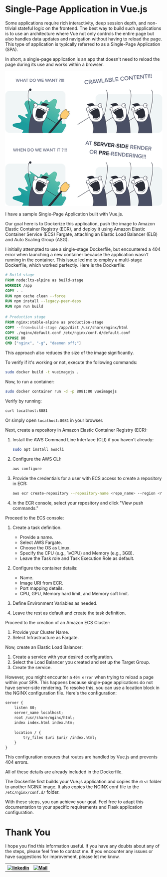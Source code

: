 
# Single-Page Application in Vue.js

Some applications require rich interactivity, deep session depth, and non-trivial stateful logic on the frontend. The best way to build such applications is to use an architecture where Vue not only controls the entire page but also handles data updates and navigation without having to reload the page. This type of application is typically referred to as a Single-Page Application (SPA).

In short, a single-page application is an app that doesn't need to reload the page during its use and works within a browser.

![Sample Vue.js SPA](image.png)

I have a sample Single-Page Application built with Vue.js.

Our goal here is to Dockerize this application, push the image to Amazon Elastic Container Registry (ECR), and deploy it using Amazon Elastic Container Service (ECS) Fargate, attaching an Elastic Load Balancer (ELB) and Auto Scaling Group (ASG).

I initially attempted to use a single-stage Dockerfile, but encountered a 404 error when launching a new container because the application wasn't running in the container. This issue led me to employ a multi-stage Dockerfile, which worked perfectly. Here is the Dockerfile:

```Dockerfile
# Build stage
FROM node:lts-alpine as build-stage
WORKDIR /app
COPY . .
RUN npm cache clean --force
RUN npm install --legacy-peer-deps
RUN npm run build

# Production stage
FROM nginx:stable-alpine as production-stage
COPY --from=build-stage /app/dist /usr/share/nginx/html
COPY ./nginx/default.conf /etc/nginx/conf.d/default.conf
EXPOSE 80
CMD ["nginx", "-g", "daemon off;"]
```

This approach also reduces the size of the image significantly.

To verify if it's working or not, execute the following commands:

```bash
sudo docker build -t vueimagejs .
```

Now, to run a container:

```bash
sudo docker container run -d -p 8081:80 vueimagejs
```

Verify by running:

```bash
curl localhost:8081
```

Or simply open `localhost:8081` in your browser.

Next, create a repository in Amazon Elastic Container Registry (ECR):

1. Install the AWS Command Line Interface (CLI) if you haven't already:

   ```bash
   sudo apt install awscli
   ```

2. Configure the AWS CLI:

   ```bash
   aws configure
   ```

3. Provide the credentials for a user with ECS access to create a repository in ECR:

   ```bash
   aws ecr create-repository --repository-name <repo_name> --region <region_name>
   ```

4. In the ECR console, select your repository and click "View push commands."

Proceed to the ECS console:

1. Create a task definition. 

   - Provide a name.
   - Select AWS Fargate.
   - Choose the OS as Linux.
   - Specify the CPU (e.g., 1vCPU) and Memory (e.g., 3GB).
   - Leave the Task role and Task Execution Role as default.

2. Configure the container details:

   - Name.
   - Image URI from ECR.
   - Port mapping details.
   - CPU, GPU, Memory hard limit, and Memory soft limit.

3. Define Environment Variables as needed.

4. Leave the rest as default and create the task definition.

Proceed to the creation of an Amazon ECS Cluster:

1. Provide your Cluster Name.
2. Select Infrastructure as Fargate.

Now, create an Elastic Load Balancer:

1. Create a service with your desired configuration.
2. Select the Load Balancer you created and set up the Target Group.
3. Create the service.

However, you might encounter a `404 error` when trying to reload a page within your SPA. This happens because single-page applications do not have server-side rendering. To resolve this, you can use a location block in the NGINX configuration file. Here's the configuration:

```nginx
server {
    listen 80;
    server_name localhost;
    root /usr/share/nginx/html;
    index index.html index.htm;

    location / {
        try_files $uri $uri/ /index.html;
    }
}
```

This configuration ensures that routes are handled by Vue.js and prevents 404 errors.

All of these details are already included in the Dockerfile.

The Dockerfile first builds your Vue.js application and copies the `dist` folder to another NGINX image. It also copies the NGINX conf file to the `/etc/nginx/conf.d/` folder.

With these steps, you can achieve your goal. Feel free to adapt this documentation to your specific requirements and Flask application configuration.

# Thank You

I hope you find this information useful. If you have any doubts about any of the steps, please feel free to contact me. If you encounter any issues or have suggestions for improvement, please let me know.

<!-- [![Build Status](https://img.icons8.com/color/452/linkedin.png)](https://www.linkedin.com/in/gaurav-barakoti-27002223b) -->


<table>
  <tr>
    <th><a href="https://www.linkedin.com/in/gaurav-barakoti-27002223b" target="_blank"><img src="https://img.icons8.com/color/452/linkedin.png" alt="linkedin" width="30"/><a/></th>
    <th><a href="mailto:bestgaurav1234@gmail.com" target="_blank"><img src="https://img.icons8.com/color/344/gmail-new.png" alt="Mail" width="30"/><a/>
</th>
  </tr>
</table>




